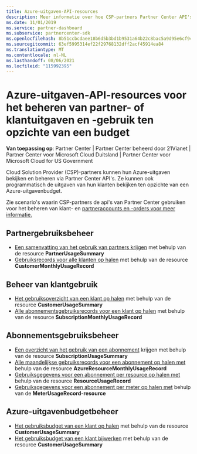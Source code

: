 ```yaml
---
title: Azure-uitgaven-API-resources
description: Meer informatie over hoe CSP-partners Partner Center API's kunnen gebruiken om Azure-uitgaven en -gebruik van partners en klanten te bekijken en beheren op basis van hun budget.
ms.date: 11/01/2019
ms.service: partner-dashboard
ms.subservice: partnercenter-sdk
ms.openlocfilehash: 8b51ccbcdaee18b6d5b3bd1b9531a64b22c8bac5a9d95e6cf94291ee802ed5d9
ms.sourcegitcommit: 63ef5995314ef22f29768132dff2acf45914ea84
ms.translationtype: MT
ms.contentlocale: nl-NL
ms.lasthandoff: 08/06/2021
ms.locfileid: "115992395"
---
```

# <a name="azure-spending-api-resources-to-manage-partner-or-customer-spending-and-usage-against-a-budget"></a>Azure-uitgaven-API-resources voor het beheren van partner- of klantuitgaven en -gebruik ten opzichte van een budget 

**Van toepassing op**: Partner Center | Partner Center beheerd door 21Vianet | Partner Center voor Microsoft Cloud Duitsland | Partner Center voor Microsoft Cloud for US Government

Cloud Solution Provider (CSP)-partners kunnen hun Azure-uitgaven bekijken en beheren via Partner Center API's. Ze kunnen ook programmatisch de uitgaven van hun klanten bekijken ten opzichte van een Azure-uitgavenbudget.

Zie scenario's waarin CSP-partners de api's van Partner Center gebruiken voor het beheren van klant- en [partneraccounts en -orders voor meer informatie.](scenarios.md)

## <a name="partner-usage-management"></a>Partnergebruiksbeheer

- [Een samenvatting van het gebruik van partners krijgen](get-a-partner-usage-summary.md) met behulp van de resource **PartnerUsageSummary**
- [Gebruiksrecords voor alle klanten op halen](get-a-customer-s-usage-records.md) met behulp van de resource **CustomerMonthlyUsageRecord**

## <a name="customer-usage-management"></a>Beheer van klantgebruik

- [Het gebruiksoverzicht van een klant op halen](get-a-customer-usage-summary.md) met behulp van de resource **CustomerUsageSummary**
- [Alle abonnementsgebruiksrecords voor een klant op halen](get-a-customer-subscription-s-usage-records.md) met behulp van de resource **SubscriptionMonthlyUsageRecord**

## <a name="subscription-usage-management"></a>Abonnementsgebruiksbeheer

- [Een overzicht van het gebruik van een abonnement](get-a-customer-subscription-usage-summary.md) krijgen met behulp van de resource **SubscriptionUsageSummary**
- [Alle maandelijkse gebruiksrecords voor een abonnement op halen met](get-all-monthly-usage-records-for-a-subscription.md) behulp van de resource **AzureResourceMonthlyUsageRecord**
- [Gebruiksgegevens voor een abonnement per resource op halen met](get-a-customer-subscription-resource-usage-records.md) behulp van de resource **ResourceUsageRecord**
- [Gebruiksgegevens voor een abonnement per meter op halen met](get-a-customer-subscription-meter-usage-records.md) behulp van de **MeterUsageRecord-resource**

## <a name="azure-spending-budget-management"></a>Azure-uitgavenbudgetbeheer

- [Het gebruiksbudget van een klant op halen](get-a-customer-s-usage-spending-budget.md) met behulp van de resource **CustomerUsageSummary**
- [Het gebruiksbudget van een klant bijwerken](update-a-customer-s-usage-spending-budget.md) met behulp van de resource **CustomerUsageSummary**
